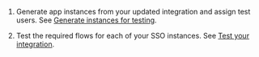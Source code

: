 1. Generate app instances from your updated integration and assign test users. See [Generate instances for testing](#generate-instances-for-testing).

1. Test the required flows for each of your SSO instances. See [Test your integration](#test-your-integration).
